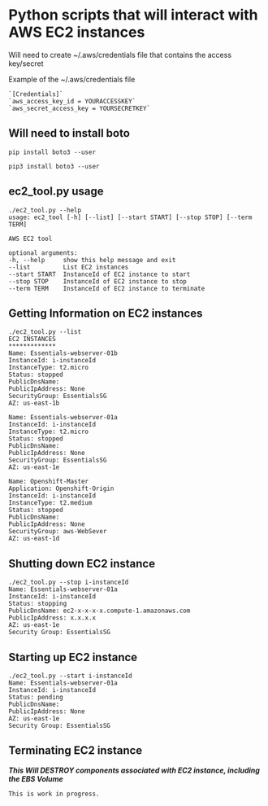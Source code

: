 
# Python scripts that will interact with AWS EC2 instances

Will need to create ~/.aws/credentials file that contains the access key/secret

Example of the ~/.aws/credentials file

    `[Credentials]`
    `aws_access_key_id = YOURACCESSKEY`
    `aws_secret_access_key = YOURSECRETKEY`

## Will need to install boto


    pip install boto3 --user

    pip3 install boto3 --user

## ec2_tool.py usage

    ./ec2_tool.py --help
    usage: ec2_tool [-h] [--list] [--start START] [--stop STOP] [--term TERM]

    AWS EC2 tool

    optional arguments:
    -h, --help     show this help message and exit
    --list         List EC2 instances
    --start START  InstanceId of EC2 instance to start
    --stop STOP    InstanceId of EC2 instance to stop
    --term TERM    InstanceId of EC2 instance to terminate

## Getting Information on EC2 instances

    ./ec2_tool.py --list
    EC2 INSTANCES
    *************
    Name: Essentials-webserver-01b
    InstanceId: i-instanceId
    InstanceType: t2.micro
    Status: stopped
    PublicDnsName: 
    PublicIpAddress: None
    SecurityGroup: EssentialsSG
    AZ: us-east-1b

    Name: Essentials-webserver-01a
    InstanceId: i-instanceId
    InstanceType: t2.micro
    Status: stopped
    PublicDnsName: 
    PublicIpAddress: None
    SecurityGroup: EssentialsSG
    AZ: us-east-1e

    Name: Openshift-Master
    Application: Openshift-Origin
    InstanceId: i-instanceId
    InstanceType: t2.medium
    Status: stopped
    PublicDnsName: 
    PublicIpAddress: None
    SecurityGroup: aws-WebSever
    AZ: us-east-1d

## Shutting down EC2 instance

    ./ec2_tool.py --stop i-instanceId
    Name: Essentials-webserver-01a
    InstanceId: i-instanceId
    Status: stopping
    PublicDnsName: ec2-x-x-x-x.compute-1.amazonaws.com
    PublicIpAddress: x.x.x.x
    AZ: us-east-1e
    Security Group: EssentialsSG

## Starting up EC2 instance
    ./ec2_tool.py --start i-instanceId
    Name: Essentials-webserver-01a
    InstanceId: i-instanceId
    Status: pending
    PublicDnsName: 
    PublicIpAddress: None
    AZ: us-east-1e
    Security Group: EssentialsSG

## Terminating EC2 instance

***This Will DESTROY components associated with EC2 instance, including the EBS Volume***

    This is work in progress.
